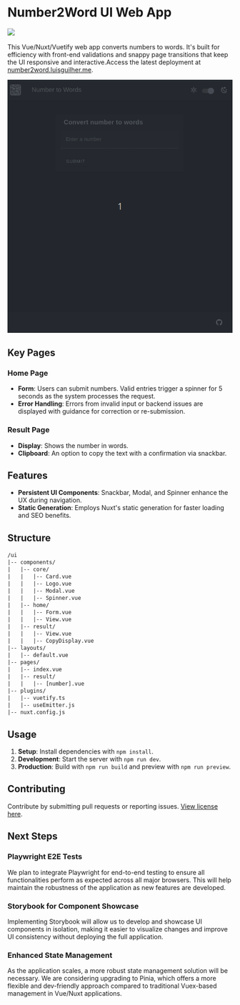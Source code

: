 # Number2Word UI Web App

![](https://github.com/lguibr/number-2-words/actions/workflows/ci.yml/badge.svg)

This Vue/Nuxt/Vuetify web app converts numbers to words. It's built for efficiency with front-end validations and snappy page transitions that keep the UI responsive and interactive.Access the latest deployment at [number2word.luisguilher.me](https://number2word.luisguilher.me).

![Gif of app running](./../assets/number2words.gif)

## Key Pages

### Home Page

- **Form**: Users can submit numbers. Valid entries trigger a spinner for 5 seconds as the system processes the request.
- **Error Handling**: Errors from invalid input or backend issues are displayed with guidance for correction or re-submission.

### Result Page

- **Display**: Shows the number in words.
- **Clipboard**: An option to copy the text with a confirmation via snackbar.

## Features

- **Persistent UI Components**: Snackbar, Modal, and Spinner enhance the UX during navigation.
- **Static Generation**: Employs Nuxt's static generation for faster loading and SEO benefits.

## Structure

```
/ui
|-- components/
|   |-- core/
|   |   |-- Card.vue
|   |   |-- Logo.vue
|   |   |-- Modal.vue
|   |   |-- Spinner.vue
|   |-- home/
|   |   |-- Form.vue
|   |   |-- View.vue
|   |-- result/
|   |   |-- View.vue
|   |   |-- CopyDisplay.vue
|-- layouts/
|   |-- default.vue
|-- pages/
|   |-- index.vue
|   |-- result/
|   |   |-- [number].vue
|-- plugins/
|   |-- vuetify.ts
|   |-- useEmitter.js
|-- nuxt.config.js
```

## Usage

1. **Setup**: Install dependencies with `npm install`.
2. **Development**: Start the server with `npm run dev`.
3. **Production**: Build with `npm run build` and preview with `npm run preview`.

## Contributing

Contribute by submitting pull requests or reporting issues. [View license here](./../LICENSE).

## Next Steps

### Playwright E2E Tests

We plan to integrate Playwright for end-to-end testing to ensure all functionalities perform as expected across all major browsers. This will help maintain the robustness of the application as new features are developed.

### Storybook for Component Showcase

Implementing Storybook will allow us to develop and showcase UI components in isolation, making it easier to visualize changes and improve UI consistency without deploying the full application.

### Enhanced State Management

As the application scales, a more robust state management solution will be necessary. We are considering upgrading to Pinia, which offers a more flexible and dev-friendly approach compared to traditional Vuex-based management in Vue/Nuxt applications.
